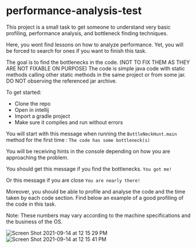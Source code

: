 # performance-analysis-test
This project is a small task to get someone to understand very basic profiling, performance analysis, and bottleneck finding techniques.

Here, you wont find lessons on how to analyze performance. Yet, you will be forced to search for ones if you want to finish this task.

The goal is to find the bottlenecks in the code. (NOT TO FIX THEM AS THEY ARE NOT FIXABLE ON PURPOSE)
The code is simple java code with static methods calling other static methods in the same project or from some jar.
DO NOT observing the referenced jar archive.

To get started:
- Clone the repo
- Open in intellij
- Import a gradle project
- Make sure it compiles and run without errors

You will start with this message when running the ```BottleNeckHunt.main``` method for the first time : ```The code has some bottleneck(s)```

You will be receiving hints in the console depending on how you are approaching the problem.

You should get this message if you find the bottlenecks.
```You got me!```

Or this message if you are close
```You are nearly there! ```

Moreover, you should be able to profile and analyse the code and the time taken by each code section. Find below an example of a good profiling of the code in this task.

Note: These numbers may vary according to the machine specifications and the business of the OS.

![Screen Shot 2021-09-14 at 12 15 29 PM](https://user-images.githubusercontent.com/18014563/133240210-3ad58bb8-7c74-412d-a4a2-e375ceeec84c.png)
![Screen Shot 2021-09-14 at 12 15 41 PM](https://user-images.githubusercontent.com/18014563/133240029-bb487095-1fd0-4c0e-82f2-1d5aa213a4f8.png)
